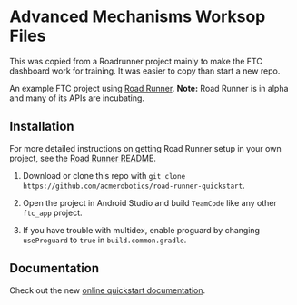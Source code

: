 # Advanced Mechanisms Worksop Files

This was copied from a Roadrunner project mainly to make the FTC dashboard work for training. It was easier to copy than start a new repo.

An example FTC project using [Road Runner](https://github.com/acmerobotics/road-runner). **Note:** Road Runner is in alpha and many of its APIs are incubating.


## Installation

For more detailed instructions on getting Road Runner setup in your own project, see the [Road Runner README](https://github.com/acmerobotics/road-runner#core).

1. Download or clone this repo with `git clone https://github.com/acmerobotics/road-runner-quickstart`.

1. Open the project in Android Studio and build `TeamCode` like any other `ftc_app` project.

1. If you have trouble with multidex, enable proguard by changing `useProguard` to `true` in `build.common.gradle`.

## Documentation

Check out the new [online quickstart documentation](https://acme-robotics.gitbook.io/road-runner/quickstart/introduction).
